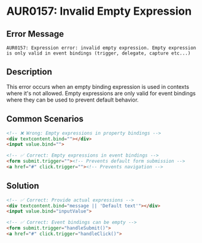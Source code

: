 # AUR0157: Invalid Empty Expression

## Error Message

`AUR0157: Expression error: invalid empty expression. Empty expression is only valid in event bindings (trigger, delegate, capture etc...)`

## Description

This error occurs when an empty binding expression is used in contexts where it's not allowed. Empty expressions are only valid for event bindings where they can be used to prevent default behavior.

## Common Scenarios

```html
<!-- ❌ Wrong: Empty expressions in property bindings -->
<div textcontent.bind=""></div>
<input value.bind="">

<!-- ✅ Correct: Empty expressions in event bindings -->
<form submit.trigger=""><!-- Prevents default form submission -->
<a href="#" click.trigger=""><!-- Prevents navigation -->
```

## Solution

```html
<!-- ✅ Correct: Provide actual expressions -->
<div textcontent.bind="message || 'Default text'"></div>
<input value.bind="inputValue">

<!-- ✅ Correct: Event bindings can be empty -->
<form submit.trigger="handleSubmit()">
<a href="#" click.trigger="handleClick()">
```